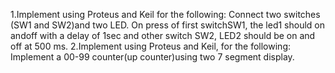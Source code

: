 1.Implement using Proteus and Keil for the following:
 Connect two switches (SW1 and SW2)and two LED. 
 On press of first switchSW1, the led1 should on andoff with a delay of 1sec and other switch SW2, LED2 should be on and off at 500 ms.
2.Implement using Proteus and Keil, for the following: 
 Implement a 00-99 counter(up counter)using two 7 segment display. 
